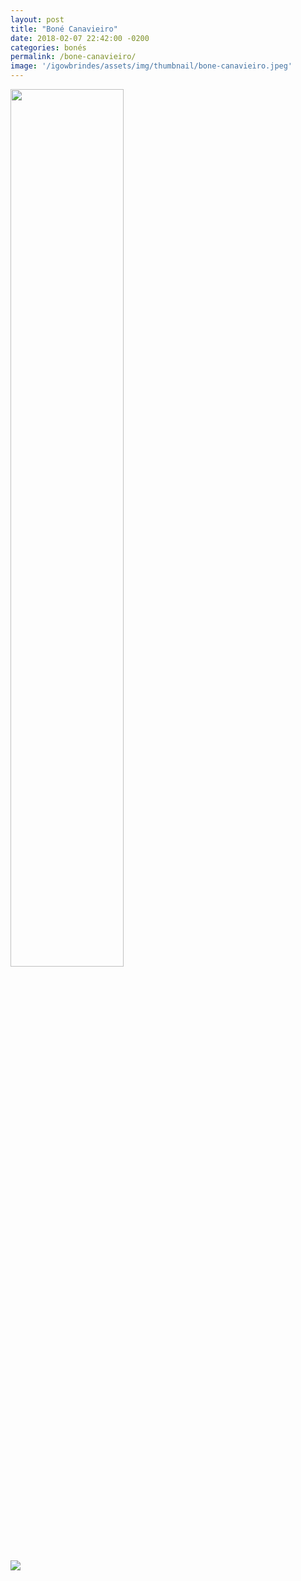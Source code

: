 ```yaml
---
layout: post
title: "Boné Canavieiro"
date: 2018-02-07 22:42:00 -0200
categories: bonés
permalink: /bone-canavieiro/
image: '/igowbrindes/assets/img/thumbnail/bone-canavieiro.jpeg'
---
```

<div style="max-width:100%">
  <img class="mySlides" src="{{ '/assets/img/produtos/bone-canavieiro/bone-canavieiro.jpeg'
  | prepend: site.baseurl }}" style="width:60%">

  <img class="demo opacity hover-opacity-off img-galeria"
  src="{{ '/assets/img/produtos/bone-canavieiro/bone-canavieiro.jpeg'
  | prepend: site.baseurl }}" onclick="currentDiv(1)">
</div>

<script>
var slideIndex = 1;
showDivs(slideIndex);

function plusDivs(n) {
  showDivs(slideIndex += n);
}

function currentDiv(n) {
  showDivs(slideIndex = n);
}

function showDivs(n) {
  var i;
  var x = document.getElementsByClassName("mySlides");
  var dots = document.getElementsByClassName("demo");
  if (n > x.length) {slideIndex = 1}
  if (n < 1) {slideIndex = x.length}
  for (i = 0; i < x.length; i++) {
     x[i].style.display = "none";
  }
  for (i = 0; i < dots.length; i++) {
     dots[i].className = dots[i].className.replace(" opacity-off", "");
  }
  x[slideIndex-1].style.display = "block";
  dots[slideIndex-1].className += " opacity-off";
}
</script>
